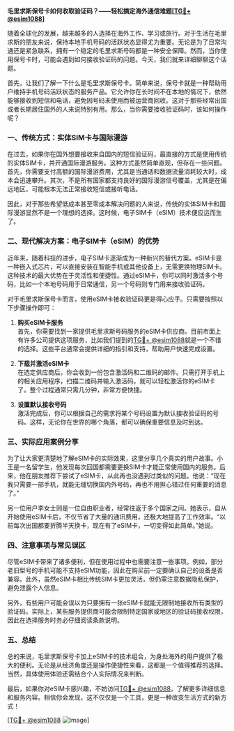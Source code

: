 **毛里求斯保号卡如何收取验证码？——轻松搞定海外通信难题[[TG💪+ @esim1088](https://t.me/s/esim1088)]**

随着全球化的发展，越来越多的人选择在海外工作、学习或旅行。对于生活在毛里求斯的朋友来说，保持本地手机号码的活跃状态显得尤为重要。无论是为了日常沟通还是紧急联系，拥有一个稳定的毛里求斯号码都是一种安全保障。然而，当你使用保号卡时，可能会遇到如何接收验证码的问题。今天，我们就来详细聊聊这个话题。

首先，让我们了解一下什么是毛里求斯保号卡。简单来说，保号卡就是一种帮助用户维持手机号码活跃状态的服务产品。它允许你在长时间不在本地的情况下，依然能够接收到短信和电话，避免因号码未使用而被运营商回收。这对于那些经常出国或者长期居住国外的人来说特别有用。那么，当你需要接收验证码时，该如何操作呢？

### **一、传统方式：实体SIM卡与国际漫游**

在过去，如果你在国外想要接收来自国内的短信验证码，最直接的方式是使用传统的实体SIM卡，并开通国际漫游服务。这种方式虽然简单直观，但存在一些问题。首先，你需要支付高额的国际漫游费用，尤其是当通话和数据流量消耗较大时，成本会迅速攀升。其次，不是所有国家都支持良好的国际漫游信号覆盖，尤其是在偏远地区，可能根本无法正常接收短信或接听电话。

因此，对于那些希望低成本甚至零成本解决问题的人来说，传统的实体SIM卡和国际漫游显然不是一个理想的选择。这时候，电子SIM卡（eSIM）技术便应运而生了。

### **二、现代解决方案：电子SIM卡（eSIM）的优势**

近年来，随着科技的进步，电子SIM卡逐渐成为一种新兴的替代方案。eSIM卡是一种嵌入式芯片，可以直接安装在智能手机或其他设备上，无需更换物理SIM卡。这种技术的最大优势在于灵活性和便捷性。通过eSIM卡，你可以同时激活多个号码，比如一个本地号码用于日常通信，另一个号码则专门用来接收验证码。

对于毛里求斯保号卡而言，使用eSIM卡接收验证码更是得心应手。只需要按照以下步骤操作即可：

1. **购买eSIM卡服务**  
   首先，你需要找到一家提供毛里求斯号码服务的eSIM卡供应商。目前市面上有许多公司提供这项服务，比如我们提到的[TG💪+ @esim1088](https://t.me/s/esim1088)就是一个不错的选择。这些平台通常会提供详细的指引和支持，帮助用户快速完成设置。

2. **下载并激活eSIM卡**  
   在选定供应商后，你会收到一份包含激活码和二维码的邮件。只需打开手机上的相关应用程序，扫描二维码并输入激活码，就可以轻松激活你的eSIM卡了。整个过程通常只需几分钟，非常方便快捷。

3. **设置默认接收号码**  
   激活完成后，你可以根据自己的需求将某个号码设置为默认接收验证码的号码。这样，无论你在世界的哪个角落，都可以确保重要信息及时到达。

### **三、实际应用案例分享**

为了让大家更清楚地了解eSIM卡的实际效果，这里分享几个真实的用户故事。小王是一名留学生，他发现每次回国都需要更换SIM卡才能正常使用国内的服务。后来，他在朋友推荐下尝试了eSIM卡，从此再也没遇到过类似的问题。他说：“现在我只需要一部手机，就能无缝切换国内外号码，再也不用担心错过任何重要的消息了。”

另一位用户李女士则是一位自由职业者，经常往返于多个国家之间。她表示，自从开始使用eSIM卡后，不仅节省了大量的通讯费用，还极大地提高了工作效率。“以前每次出国都要折腾半天换卡，现在有了eSIM卡，一切变得如此简单。”她说。

### **四、注意事项与常见误区**

尽管eSIM卡带来了诸多便利，但在使用过程中也需要注意一些事项。例如，部分老旧型号的手机可能不支持eSIM功能，因此在购买前一定要确认自己的设备是否兼容。此外，虽然eSIM卡相比传统SIM卡更加灵活，但仍需注意数据隐私保护，避免泄露个人信息。

另外，有些用户可能会误以为只要拥有一张eSIM卡就能无限制地接收所有类型的验证码。实际上，某些服务提供商可能会限制特定国家或地区的验证码接收权限，因此在选择服务时务必仔细阅读条款说明。

### **五、总结**

总的来说，毛里求斯保号卡加上eSIM卡的技术组合，为身处海外的用户提供了极大的便利。无论是从经济角度还是操作便捷性来看，这都是一个值得推荐的选择。当然，具体使用体验还需结合个人实际情况来判断。

最后，如果你对eSIM卡感兴趣，不妨访问[TG💪+ @esim1088](https://t.me/s/esim1088)，了解更多详细信息和服务内容。相信你会发现，这不仅仅是一个工具，更是一种改变生活方式的新方式！

[[TG💪+ @esim1088](https://t.me/s/esim1088) ![Image](https://i.postimg.cc/4NQfJmqS/Snipaste-2025-05-13-00-14-12.png)]